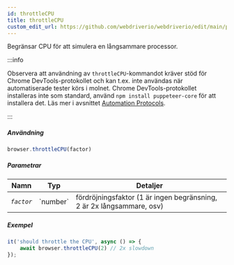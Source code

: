 ```yaml
---
id: throttleCPU
title: throttleCPU
custom_edit_url: https://github.com/webdriverio/webdriverio/edit/main/packages/webdriverio/src/commands/browser/throttleCPU.ts
---
```


Begränsar CPU för att simulera en långsammare processor.

:::info

Observera att användning av `throttleCPU`-kommandot kräver stöd för Chrome DevTools-protokollet och kan t.ex.
inte användas när automatiserade tester körs i molnet. Chrome DevTools-protokollet installeras inte som standard,
använd `npm install puppeteer-core` för att installera det.
Läs mer i avsnittet [Automation Protocols](/docs/automationProtocols).

:::

##### Användning

```js
browser.throttleCPU(factor)
```

##### Parametrar

<table>
  <thead>
    <tr>
      <th>Namn</th><th>Typ</th><th>Detaljer</th>
    </tr>
  </thead>
  <tbody>
    <tr>
      <td><code><var>factor</var></code></td>
      <td>`number`</td>
      <td>fördröjningsfaktor (1 är ingen begränsning, 2 är 2x långsammare, osv)</td>
    </tr>
  </tbody>
</table>

##### Exempel

```js title="throttleCPU.js"
it('should throttle the CPU', async () => {
    await browser.throttleCPU(2) // 2x slowdown
});
```